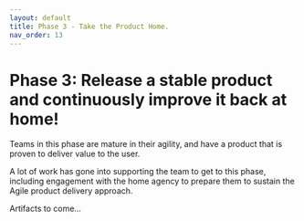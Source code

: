 ```yaml
---
layout: default
title: Phase 3 - Take the Product Home.
nav_order: 13
---
```


# Phase 3: Release a stable product and continuously improve it back at home!

Teams in this phase are mature in their agility, and have a product that is proven to deliver value to the user. 

A lot of work has gone into supporting the team to get to this phase, including engagement with the home agency to prepare them to sustain the Agile product delivery approach.

Artifacts to come...
